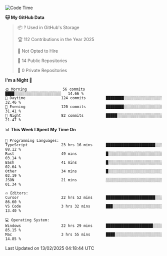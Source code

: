 <!--START_SECTION:waka-->
![Code Time](http://img.shields.io/badge/Code%20Time-6%2C666%20hrs%2024%20mins-blue)

**🐱 My GitHub Data** 

> 📦 ? Used in GitHub's Storage 
 > 
> 🏆 112 Contributions in the Year 2025
 > 
> 🚫 Not Opted to Hire
 > 
> 📜 14 Public Repositories 
 > 
> 🔑 0 Private Repositories 
 > 
**I'm a Night 🦉** 

```text
🌞 Morning                56 commits          ████░░░░░░░░░░░░░░░░░░░░░   14.66 % 
🌆 Daytime                124 commits         ████████░░░░░░░░░░░░░░░░░   32.46 % 
🌃 Evening                120 commits         ████████░░░░░░░░░░░░░░░░░   31.41 % 
🌙 Night                  82 commits          █████░░░░░░░░░░░░░░░░░░░░   21.47 % 
```


📊 **This Week I Spent My Time On** 

```text
💬 Programming Languages: 
TypeScript               23 hrs 16 mins      ██████████████████████░░░   88.12 % 
Rust                     49 mins             █░░░░░░░░░░░░░░░░░░░░░░░░   03.14 % 
Bash                     41 mins             █░░░░░░░░░░░░░░░░░░░░░░░░   02.64 % 
Other                    34 mins             █░░░░░░░░░░░░░░░░░░░░░░░░   02.19 % 
JSON                     21 mins             ░░░░░░░░░░░░░░░░░░░░░░░░░   01.34 % 

🔥 Editors: 
Cursor                   22 hrs 52 mins      ██████████████████████░░░   86.60 % 
VS Code                  3 hrs 32 mins       ███░░░░░░░░░░░░░░░░░░░░░░   13.40 % 

💻 Operating System: 
Windows                  22 hrs 29 mins      █████████████████████░░░░   85.15 % 
Mac                      3 hrs 55 mins       ████░░░░░░░░░░░░░░░░░░░░░   14.85 % 
```


 Last Updated on 13/02/2025 04:18:44 UTC
<!--END_SECTION:waka-->

